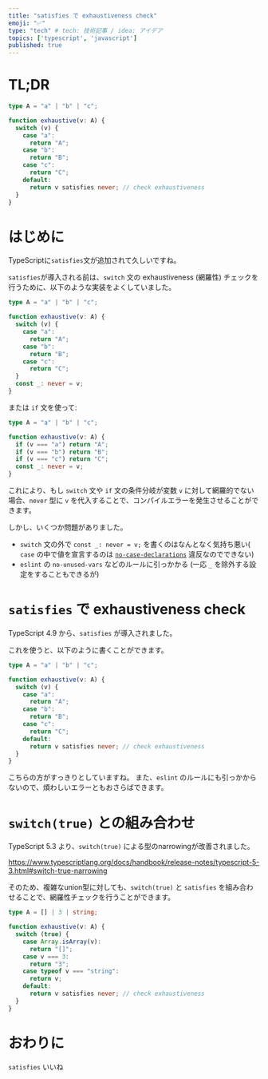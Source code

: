 ```yaml
---
title: "satisfies で exhaustiveness check"
emoji: "✅"
type: "tech" # tech: 技術記事 / idea: アイデア
topics: ['typescript', 'javascript']
published: true
---
```


# TL;DR

```ts
type A = "a" | "b" | "c";

function exhaustive(v: A) {
  switch (v) {
    case "a":
      return "A";
    case "b":
      return "B";
    case "c":
      return "C";
    default:
      return v satisfies never; // check exhaustiveness
  }
}
```

# はじめに

TypeScriptに`satisfies`文が追加されて久しいですね。

`satisfies`が導入される前は、`switch` 文の exhaustiveness (網羅性) チェックを行うために、以下のような実装をよくしていました。

```ts
type A = "a" | "b" | "c";

function exhaustive(v: A) {
  switch (v) {
    case "a":
      return "A";
    case "b":
      return "B";
    case "c":
      return "C";
  }
  const _: never = v;
}
```

または `if` 文を使って:

```ts
type A = "a" | "b" | "c";

function exhaustive(v: A) {
  if (v === "a") return "A";
  if (v === "b") return "B";
  if (v === "c") return "C";
  const _: never = v;
}
```

これにより、もし `switch` 文や `if` 文の条件分岐が変数 `v` に対して網羅的でない場合、`never` 型に `v` を代入することで、コンパイルエラーを発生させることができます。

しかし、いくつか問題がありました。

- `switch` 文の外で `const _: never = v;` を書くのはなんとなく気持ち悪い( `case` の中で値を宣言するのは [`no-case-declarations`]( https://eslint.org/docs/latest/rules/no-case-declarations ) 違反なのでできない)
- `eslint` の `no-unused-vars` などのルールに引っかかる (一応 `_` を除外する設定をすることもできるが)

# `satisfies` で exhaustiveness check

TypeScript 4.9 から、`satisfies` が導入されました。

これを使うと、以下のように書くことができます。

```ts
type A = "a" | "b" | "c";

function exhaustive(v: A) {
  switch (v) {
    case "a":
      return "A";
    case "b":
      return "B";
    case "c":
      return "C";
    default:
      return v satisfies never; // check exhaustiveness
  }
}
```

こちらの方がすっきりとしていますね。
また、`eslint` のルールにも引っかからないので、煩わしいエラーともおさらばできます。

# `switch(true)` との組み合わせ

TypeScript 5.3 より、`switch(true)` による型のnarrowingが改善されました。

https://www.typescriptlang.org/docs/handbook/release-notes/typescript-5-3.html#switch-true-narrowing

そのため、複雑なunion型に対しても、`switch(true)` と `satisfies` を組み合わせることで、網羅性チェックを行うことができます。

```ts
type A = [] | 3 | string;

function exhaustive(v: A) {
  switch (true) {
    case Array.isArray(v):
      return "[]";
    case v === 3:
      return "3";
    case typeof v === "string":
      return v;
    default:
      return v satisfies never; // check exhaustiveness
  }
}
```

# おわりに
`satisfies` いいね


